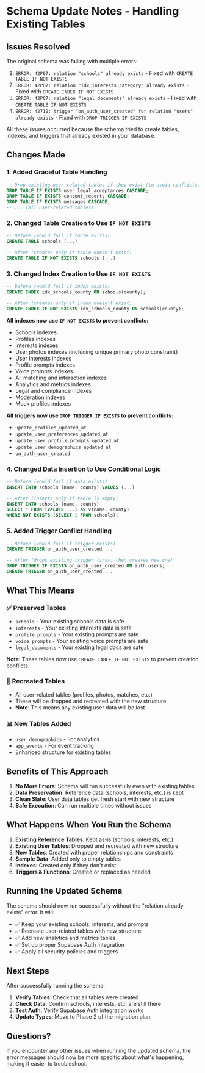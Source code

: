 # Schema Update Notes - Handling Existing Tables

## Issues Resolved
The original schema was failing with multiple errors:
1. `ERROR: 42P07: relation "schools" already exists` - Fixed with `CREATE TABLE IF NOT EXISTS`
2. `ERROR: 42P07: relation "idx_interests_category" already exists` - Fixed with `CREATE INDEX IF NOT EXISTS`
3. `ERROR: 42P07: relation "legal_documents" already exists` - Fixed with `CREATE TABLE IF NOT EXISTS`
4. `ERROR: 42710: trigger "on_auth_user_created" for relation "users" already exists` - Fixed with `DROP TRIGGER IF EXISTS`

All these issues occurred because the schema tried to create tables, indexes, and triggers that already existed in your database.

## Changes Made

### 1. Added Graceful Table Handling
```sql
-- Drop existing user-related tables if they exist (to avoid conflicts)
DROP TABLE IF EXISTS user_legal_acceptances CASCADE;
DROP TABLE IF EXISTS content_reports CASCADE;
DROP TABLE IF EXISTS messages CASCADE;
-- ... (all user-related tables)
```

### 2. Changed Table Creation to Use `IF NOT EXISTS`
```sql
-- Before (would fail if table exists)
CREATE TABLE schools (...)

-- After (creates only if table doesn't exist)
CREATE TABLE IF NOT EXISTS schools (...)
```

### 3. Changed Index Creation to Use `IF NOT EXISTS`
```sql
-- Before (would fail if index exists)
CREATE INDEX idx_schools_county ON schools(county);

-- After (creates only if index doesn't exist)
CREATE INDEX IF NOT EXISTS idx_schools_county ON schools(county);
```

**All indexes now use `IF NOT EXISTS` to prevent conflicts:**
- Schools indexes
- Profiles indexes  
- Interests indexes
- User photos indexes (including unique primary photo constraint)
- User interests indexes
- Profile prompts indexes
- Voice prompts indexes
- All matching and interaction indexes
- Analytics and metrics indexes
- Legal and compliance indexes
- Moderation indexes
- Mock profiles indexes

**All triggers now use `DROP TRIGGER IF EXISTS` to prevent conflicts:**
- `update_profiles_updated_at`
- `update_user_preferences_updated_at`
- `update_user_profile_prompts_updated_at`
- `update_user_demographics_updated_at`
- `on_auth_user_created`

### 4. Changed Data Insertion to Use Conditional Logic
```sql
-- Before (would fail if data exists)
INSERT INTO schools (name, county) VALUES (...)

-- After (inserts only if table is empty)
INSERT INTO schools (name, county) 
SELECT * FROM (VALUES ...) AS v(name, county)
WHERE NOT EXISTS (SELECT 1 FROM schools);
```

### 5. Added Trigger Conflict Handling
```sql
-- Before (would fail if trigger exists)
CREATE TRIGGER on_auth_user_created ...

-- After (drops existing trigger first, then creates new one)
DROP TRIGGER IF EXISTS on_auth_user_created ON auth.users;
CREATE TRIGGER on_auth_user_created ...
```

## What This Means

### ✅ **Preserved Tables**
- `schools` - Your existing schools data is safe
- `interests` - Your existing interests data is safe  
- `profile_prompts` - Your existing prompts are safe
- `voice_prompts` - Your existing voice prompts are safe
- `legal_documents` - Your existing legal docs are safe

**Note**: These tables now use `CREATE TABLE IF NOT EXISTS` to prevent creation conflicts.

### 🔄 **Recreated Tables**
- All user-related tables (profiles, photos, matches, etc.)
- These will be dropped and recreated with the new structure
- **Note**: This means any existing user data will be lost

### 📊 **New Tables Added**
- `user_demographics` - For analytics
- `app_events` - For event tracking
- Enhanced structure for existing tables

## Benefits of This Approach

1. **No More Errors**: Schema will run successfully even with existing tables
2. **Data Preservation**: Reference data (schools, interests, etc.) is kept
3. **Clean Slate**: User data tables get fresh start with new structure
4. **Safe Execution**: Can run multiple times without issues

## What Happens When You Run the Schema

1. **Existing Reference Tables**: Kept as-is (schools, interests, etc.)
2. **Existing User Tables**: Dropped and recreated with new structure
3. **New Tables**: Created with proper relationships and constraints
4. **Sample Data**: Added only to empty tables
5. **Indexes**: Created only if they don't exist
6. **Triggers & Functions**: Created or replaced as needed

## Running the Updated Schema

The schema should now run successfully without the "relation already exists" error. It will:

- ✅ Keep your existing schools, interests, and prompts
- ✅ Recreate user-related tables with new structure
- ✅ Add new analytics and metrics tables
- ✅ Set up proper Supabase Auth integration
- ✅ Apply all security policies and triggers

## Next Steps

After successfully running the schema:

1. **Verify Tables**: Check that all tables were created
2. **Check Data**: Confirm schools, interests, etc. are still there
3. **Test Auth**: Verify Supabase Auth integration works
4. **Update Types**: Move to Phase 2 of the migration plan

## Questions?

If you encounter any other issues when running the updated schema, the error messages should now be more specific about what's happening, making it easier to troubleshoot.
